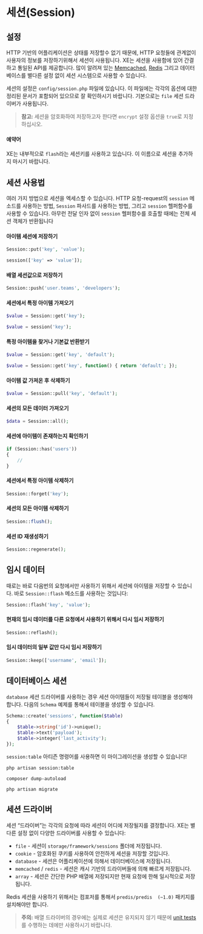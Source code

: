 # 세션(Session)

## 설정

HTTP 기반의 어플리케이션은 상태를 저장할수 없기 때문에, HTTP 요청들에 관계없이 사용자의 정보를 저장하기위해서 세션이 사용됩니다. XE는 세션을 사용함에 있어 간결하고 통일된 API를 제공합니다. 많이 알려져 있는 [Memcached](http://memcached.org), [Redis](http://redis.io) 그리고 데이터베이스를 별다른 설정 없이 세션 시스템으로 사용할 수 있습니다.

세션의 설정은 `config/session.php` 파일에 있습니다. 이 파일에는 각각의 옵션에 대한 정리된 문서가 포함되어 있으므로 잘 확인하시기 바랍니다. 기본으로는 `file` 세션 드라이버가 사용됩니다.

> **참고:** 세션을 암호화하여 저장하고자 한다면 `encrypt` 설정 옵션을 `true`로 지정하십시오.

#### 예약어

XE는 내부적으로 `flash`라는 세션키를 사용하고 있습니다. 이 이름으로 세션을 추가하지 마시기 바랍니다.

## 세션 사용법

여러 가지 방법으로 세션을 엑세스할 수 있습니다. HTTP 요청-request의 `session` 메소드를 사용하는 방법, `Session` 파사드를 사용하는 방법, 그리고 `session` 헬퍼함수를 사용할 수 있습니다. 아무런 전달 인자 없이 `session` 헬퍼함수를 호출할 때에는 전체 세션 객체가 반환됩니다


#### 아이템 세션에 저장하기

```php
Session::put('key', 'value');

session(['key' => 'value']);
```

#### 배열 세션값으로 저장하기

```php
Session::push('user.teams', 'developers');
```

#### 세션에서 특정 아이템 가져오기

```php
$value = Session::get('key');

$value = session('key');
```

#### 특정 아이템을 찾거나 기본값 반환받기

```php
$value = Session::get('key', 'default');

$value = Session::get('key', function() { return 'default'; });
```

#### 아이템 값 가져온 후 삭제하기

```php
$value = Session::pull('key', 'default');
```

#### 세션의 모든 데이터 가져오기

```php
$data = Session::all();
```

#### 세션에 아이템이 존재하는지 확인하기

```php
if (Session::has('users'))
{
    //
}
```

#### 세션에서 특정 아이템 삭제하기

```php
Session::forget('key');
```

#### 세션의 모든 아이템 삭제하기

```php
Session::flush();
```

#### 세션 ID 재생성하기

```php
Session::regenerate();
```

## 임시 데이터

때로는 바로 다음번의 요청에서만 사용하기 위해서 세션에 아이템을 저장할 수 있습니다. 바로 `Session::flash` 메소드를 사용하는 것입니다:

```php
Session::flash('key', 'value');
```

#### 현재의 임시 데이터를 다른 요청에서 사용하기 위해서 다시 임시 저장하기

```php
Session::reflash();
```

#### 임시 데이터의 일부 값만 다시 임시 저장하기

```php
Session::keep(['username', 'email']);
```

## 데이터베이스 세션

`database` 세션 드라이버를 사용하는 경우 세션 아이템들이 저장될 테이블을 생성해야 합니다. 다음의 `Schema` 예제를 통해서 테이블을 생성할 수 있습니다.

```php
Schema::create('sessions', function($table)
{
    $table->string('id')->unique();
    $table->text('payload');
    $table->integer('last_activity');
});
```

`session:table` 아티즌 명령어를 사용하면 이 마이그레이션을 생성할 수 있습니다!

```
php artisan session:table

composer dump-autoload

php artisan migrate
```

## 세션 드라이버

세션 “드라이버”는 각각의 요청에 따라 세션이 어디에 저장될지를 결정합니다. XE는 별다른 설정 없이 다양한 드라이버를 사용할 수 있습니다:

- `file` - 세션이 `storage/framework/sessions` 폴더에 저장됩니다.
- `cookie` - 암호화된 쿠키를 사용하여 안전하게 세션을 저장할 것입니다.
- `database` - 세션은 어플리케이션에 의해서 데이터베이스에 저장됩니다.
- `memcached` / `redis` - 세션은 캐시 기반의 드라이버들에 의해 빠르게 저장됩니다.
- `array` - 세션은 간단한 PHP 배열에 저장되지만 현재 요청에 한해 일시적으로 저장됩니다.

Redis 세션을 사용하기 위해서는 컴포저를 통해서 `predis/predis  (~1.0)` 패키지를 설치해야만 합니다.

> **주의:** 배열 드라이버의 경우에는 실제로 세션은 유지되지 않기 때문에 [unit tests](/docs/5.0/testing)를 수행하는 데에만 사용하시기 바랍니다.

